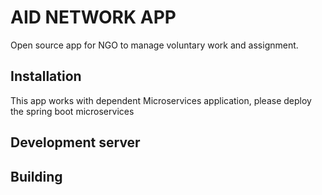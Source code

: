 # AID NETWORK APP
Open source app for NGO to manage voluntary work and assignment.

## Installation
This app works with dependent Microservices application, please deploy the spring boot microservices


## Development server


## Building


